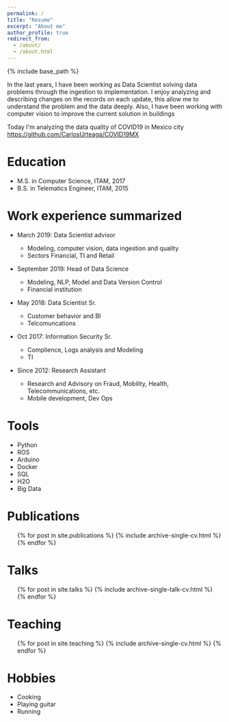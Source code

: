 ```yaml
---
permalink: /
title: "Resume"
excerpt: "About me"
author_profile: true
redirect_from: 
  - /about/
  - /about.html
---
```


{% include base_path %}

In the last years, I have been working as Data Scientist solving data problems through the ingestion to implementation. I enjoy analyzing and describing changes on the records on each update, this allow me  to understand the problem and the data deeply.  Also, I have been working with computer vision to improve the current solution in buildings

Today I'm analyzing the data quality of COVID19 in Mexico city https://github.com/CarlosUrteaga/COVID19MX

Education
======
* M.S. in Computer Science, ITAM, 2017
* B.S. in Telematics Engineer, ITAM, 2015

Work experience summarized
======
* March 2019: Data Scientist advisor
  * Modeling, computer vision, data ingestion and quality
  * Sectors Financial, TI and Retail

* September 2019: Head of Data Science
  * Modeling, NLP, Model and Data Version Control
  * Financial institution

* May 2018: Data Scientist Sr.
  * Customer behavior and BI
  * Telcomuncations
  
* Oct 2017: Information Security Sr. 
  * Complience, Logs analysis and Modeling
  * TI

* Since 2012: Research Assistant
  * Research and Advisory on Fraud, Mobility, Health, Telecommunications, etc.
  * Mobile development, Dev Ops

Tools
======
* Python
* ROS
* Arduino
* Docker
* SQL
* H2O
* Big Data

Publications
======
  <ul>{% for post in site.publications %}
    {% include archive-single-cv.html %}
  {% endfor %}</ul>
  
Talks
======
  <ul>{% for post in site.talks %}
    {% include archive-single-talk-cv.html %}
  {% endfor %}</ul>
  
Teaching
======
  <ul>{% for post in site.teaching %}
    {% include archive-single-cv.html %}
  {% endfor %}</ul>

  
Hobbies
======
* Cooking
* Playing guitar
* Running